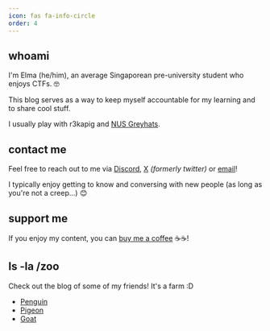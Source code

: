 ```yaml
---
icon: fas fa-info-circle
order: 4
---
```



## whoami

I'm Elma (he/him), an average Singaporean pre-university student who enjoys CTFs. 🤓

This blog serves as a way to keep myself accountable for my learning and to share cool stuff.

I usually play with r3kapig and [NUS Greyhats](https://nusgreyhats.org).

## contact me

Feel free to reach out to me via [Discord](https://discord.com/users/191550739666042880), [X](https://x.com/elma_ios) _(formerly twitter)_ or [email](mailto:root@elmo.sg)!

I typically enjoy getting to know and conversing with new people (as long as you're not a creep...) 😊

## support me

If you enjoy my content, you can [buy me a coffee](https://buymeacoffee.com/caprinux) ☕☕!

## ls -la /zoo

Check out the blog of some of my friends! It's a farm :D

- [Penguin](https://penguin.elmo.sg)
- [Pigeon](https://rainbowpigeon.gay)
- [Goat](https://goat.elmo.sg)
